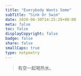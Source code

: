 ```yaml
---
title: "Everybody Wants Some"
subTitle: "Sink Or Swim"
date: 2020-06-30T14:25:29+08:00
meta: false
toc: false
displayCopyright: false
badge: false
share: false
smallCaps: true
type: notpoetry
---
```


> 有空一起喝热水。  
